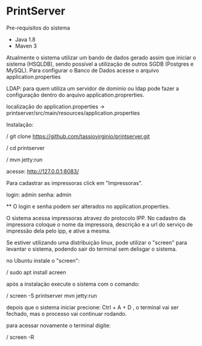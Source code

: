 # PrintServer

Pre-requisitos do sistema
 - Java 1.8 
 - Maven 3
 
 Atualmente o sistema utilizar um bando de dados gerado assim que iniciar o sistema (HSQLDB), sendo possível a utilização de outros SGDB (Postgres e MySQL). Para configurar o Banco de Dados acesse o arquivo application.properties
 
 LDAP: para quem utiliza um servidor de dominio ou ldap pode fazer a configuração dentro do arquivo application.proprerties.
 
 localização do application.properties -> printserver/src/main/resources/application.properties
 
 Instalação:
 
 / git clone https://github.com/tassiovirginio/printserver.git
 
 / cd printserver
 
 / mvn jetty:run
 
 acesse: http://127.0.0.1:8083/
 
 Para cadastrar as impressoras click em "Impressoras".
 
 login: admin
 senha: admin
 
 ** O login e senha podem ser alterados no application.properties.
  
 O sistema acessa impressoras atravez do protocolo IPP. No cadastro da impressora coloque o nome da impressora, descrição e a url do serviço de impressão dela pelo ipp, e ative a mesma.
 
 Se estiver utilizando uma distribuição linux, pode utilizar o "screen" para levantar o sistema, podendo sair do terminal sem delisgar o sistema.
 
 no Ubuntu instale o "screen":
 
 / sudo apt install acreen
 
 após a instalação execute o sistema com o comando:
 
 / screen -S printserver mvn jetty:run
 
 depois que o sistema iniciar precione: Ctrl + A + D   , o terminal vai ser fechado, mas o processo vai continuar rodando.
 
 para acessar novamente o terminal digite:
 
 / screen -R 
 